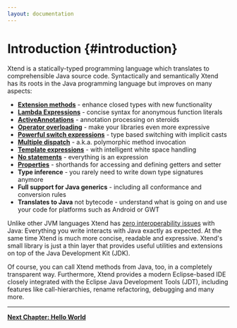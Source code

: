 ```yaml
---
layout: documentation
---
```


# Introduction {#introduction}

Xtend is a statically-typed programming language which translates to comprehensible Java source code. Syntactically and semantically Xtend has its roots in the Java programming language but improves on many aspects: 

*   **[Extension methods](04_xtend_classes_members.html#extension-methods)** - enhance closed types with new functionality
*   **[Lambda Expressions](05_xtend_expressions.html#lambdas)** - concise syntax for anonymous function literals
*   **[ActiveAnnotations](06_activeannotations.html)** - annotation processing on steroids
*   **[Operator overloading](05_xtend_expressions.html#operators)** - make your libraries even more expressive
*   **[Powerful switch expressions](05_xtend_expressions.html#switch-expression)** - type based switching with implicit casts
*   **[Multiple dispatch](04_xtend_classes_members.html#polymorphic-dispatch)** - a.k.a. polymorphic method invocation
*   **[Template expressions](05_xtend_expressions.html#templates)** - with intelligent white space handling
*   **[No statements](05_xtend_expressions.html)** - everything is an expression
*   **[Properties](05_xtend_expressions.html#property-access)** - shorthands for accessing and defining getters and setter
*   **Type inference** - you rarely need to write down type signatures anymore
*   **Full support for Java generics** - including all conformance and conversion rules
*   **Translates to Java** not bytecode - understand what is going on and use your code for platforms such as Android or GWT

Unlike other JVM languages Xtend has [zero interoperability issues](03_types.html) with Java: Everything you write interacts with Java exactly as expected. At the same time Xtend is much more concise, readable and expressive. Xtend's small library is just a thin layer that provides useful utilities and extensions on top of the Java Development Kit (JDK). 

Of course, you can call Xtend methods from Java, too, in a completely transparent way. Furthermore, Xtend provides a modern Eclipse-based IDE closely integrated with the Eclipse Java Development Tools (JDT), including features like call-hierarchies, rename refactoring, debugging and many more.

---

**[Next Chapter: Hello World](01_gettingstarted.html)**